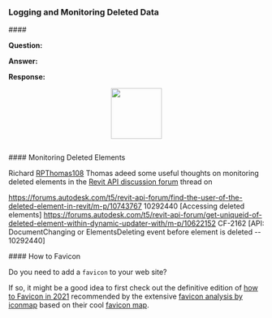 <head>
<meta http-equiv="Content-Type" content="text/html; charset=utf-8">
<link rel="stylesheet" type="text/css" href="bc.css">
<script src="https://cdn.rawgit.com/google/code-prettify/master/loader/run_prettify.js" type="text/javascript"></script>
</head>

<!---

- logging with journal vs slog
  https://forums.autodesk.com/t5/revit-api-forum/how-to-stop-slog-file-from-getting-overwritten-removing-previous/m-p/10757827

- on monitoring deleted elements by rpt:
  https://forums.autodesk.com/t5/revit-api-forum/find-the-user-of-the-deleted-element-in-revit/m-p/10743767
  10292440 [Accessing deleted elements]
  https://forums.autodesk.com/t5/revit-api-forum/get-uniqueid-of-deleted-element-within-dynamic-updater-with/m-p/10622152
  CF-2162 [API: DocumentChanging or ElementsDeleting event before element is deleted -- 10292440]

- Do you need to add a `favicon` to your web site?
  If so, it might be a good idea to first check out the definitive edition
  of [how to Favicon in 2021](https://dev.to/masakudamatsu/favicon-nightmare-how-to-maintain-sanity-3al7)
  recommended by the extensive [favicon analysis by iconmap](https://iconmap.io/blog) based
  on their cool [favicon map](https://iconmap.io).

twitter:

 the #RevitAPI @AutodeskForge @AutodeskRevit #bim #DynamoBim #ForgeDevCon 

...

linkedin:


#bim #DynamoBim #ForgeDevCon #Revit #API #IFC #SDK #AI #VisualStudio #Autodesk #AEC #adsk

the [Revit API discussion forum](http://forums.autodesk.com/t5/revit-api-forum/bd-p/160) thread

<center>
<img src="img/" alt="" title="" width="600"/>
<p style="font-size: 80%; font-style:italic"></p>
</center>

-->

### Logging and Monitoring Deleted Data


####<a name="2"></a> 

**Question:** 

**Answer:** 

**Response:** 

<center>
<img src="img/.png" alt="" title="" width="100"/> <!-- 902 -->
</center>



<pre class="code">
</pre>



####<a name="3"></a> Monitoring Deleted Elements

Richard [RPThomas108](https://forums.autodesk.com/t5/user/viewprofilepage/user-id/1035859) Thomas
adeed some useful thoughts on monitoring deleted elements in
the [Revit API discussion forum](http://forums.autodesk.com/t5/revit-api-forum/bd-p/160) thread
on 

https://forums.autodesk.com/t5/revit-api-forum/find-the-user-of-the-deleted-element-in-revit/m-p/10743767
10292440 [Accessing deleted elements]
https://forums.autodesk.com/t5/revit-api-forum/get-uniqueid-of-deleted-element-within-dynamic-updater-with/m-p/10622152
CF-2162 [API: DocumentChanging or ElementsDeleting event before element is deleted -- 10292440]

####<a name="4"></a> How to Favicon

Do you need to add a `favicon` to your web site?

If so, it might be a good idea to first check out the definitive edition
of [how to Favicon in 2021](https://dev.to/masakudamatsu/favicon-nightmare-how-to-maintain-sanity-3al7)
recommended by the extensive [favicon analysis by iconmap](https://iconmap.io/blog) based
on their cool [favicon map](https://iconmap.io).
